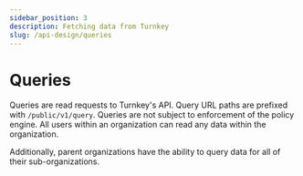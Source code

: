 ```yaml
---
sidebar_position: 3
description: Fetching data from Turnkey
slug: /api-design/queries
---
```


# Queries

Queries are read requests to Turnkey's API. Query URL paths are prefixed with `/public/v1/query`. Queries are not subject to enforcement of the policy engine. All users within an organization can read any data within the organization.

Additionally, parent organizations have the ability to query data for all of their sub-organizations.
